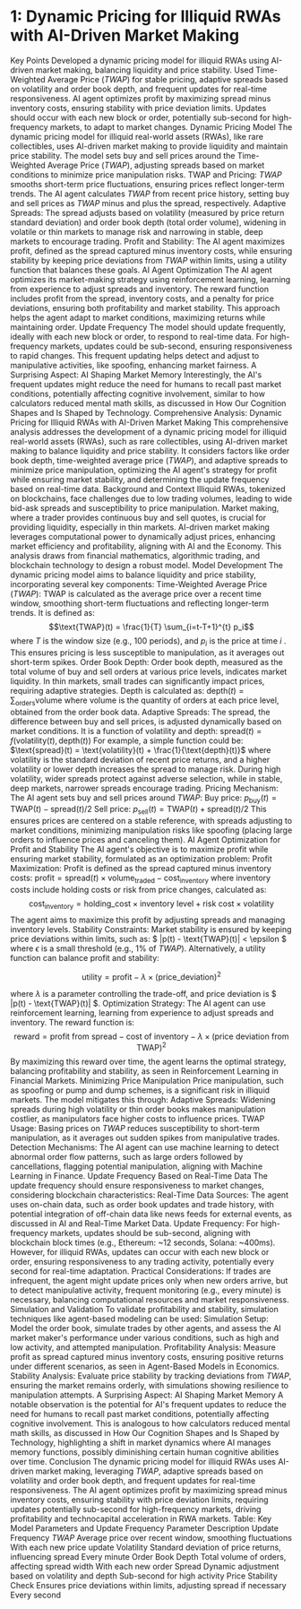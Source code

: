 # 1: Dynamic Pricing for Illiquid RWAs with AI-Driven Market Making

Key Points
Developed a dynamic pricing model for illiquid RWAs using AI-driven market making, balancing liquidity and price stability.
Used Time-Weighted Average Price ($TWAP$) for stable pricing, adaptive spreads based on volatility and order book depth, and frequent updates for real-time responsiveness.
AI agent optimizes profit by maximizing spread minus inventory costs, ensuring stability with price deviation limits.
Updates should occur with each new block or order, potentially sub-second for high-frequency markets, to adapt to market changes.
Dynamic Pricing Model
The dynamic pricing model for illiquid real-world assets (RWAs), like rare collectibles, uses AI-driven market making to provide liquidity and maintain price stability. The model sets buy and sell prices around the Time-Weighted Average Price ($TWAP$), adjusting spreads based on market conditions to minimize price manipulation risks.
TWAP and Pricing: $TWAP$ smooths short-term price fluctuations, ensuring prices reflect longer-term trends. The AI agent calculates $TWAP$ from recent price history, setting buy and sell prices as $TWAP$ minus and plus the spread, respectively.
Adaptive Spreads: The spread adjusts based on volatility (measured by price return standard deviation) and order book depth (total order volume), widening in volatile or thin markets to manage risk and narrowing in stable, deep markets to encourage trading.
Profit and Stability: The AI agent maximizes profit, defined as the spread captured minus inventory costs, while ensuring stability by keeping price deviations from $TWAP$ within limits, using a utility function that balances these goals.
AI Agent Optimization
The AI agent optimizes its market-making strategy using reinforcement learning, learning from experience to adjust spreads and inventory. The reward function includes profit from the spread, inventory costs, and a penalty for price deviations, ensuring both profitability and market stability. This approach helps the agent adapt to market conditions, maximizing returns while maintaining order.
Update Frequency
The model should update frequently, ideally with each new block or order, to respond to real-time data. For high-frequency markets, updates could be sub-second, ensuring responsiveness to rapid changes. This frequent updating helps detect and adjust to manipulative activities, like spoofing, enhancing market fairness.
A Surprising Aspect: AI Shaping Market Memory
Interestingly, the AI's frequent updates might reduce the need for humans to recall past market conditions, potentially affecting cognitive involvement, similar to how calculators reduced mental math skills, as discussed in How Our Cognition Shapes and Is Shaped by Technology.
Comprehensive Analysis: Dynamic Pricing for Illiquid RWAs with AI-Driven Market Making
This comprehensive analysis addresses the development of a dynamic pricing model for illiquid real-world assets (RWAs), such as rare collectibles, using AI-driven market making to balance liquidity and price stability. It considers factors like order book depth, time-weighted average price ($TWAP$), and adaptive spreads to minimize price manipulation, optimizing the AI agent's strategy for profit while ensuring market stability, and determining the update frequency based on real-time data.
Background and Context
Illiquid RWAs, tokenized on blockchains, face challenges due to low trading volumes, leading to wide bid-ask spreads and susceptibility to price manipulation. Market making, where a trader provides continuous buy and sell quotes, is crucial for providing liquidity, especially in thin markets. AI-driven market making leverages computational power to dynamically adjust prices, enhancing market efficiency and profitability, aligning with AI and the Economy. This analysis draws from financial mathematics, algorithmic trading, and blockchain technology to design a robust model.
Model Development
The dynamic pricing model aims to balance liquidity and price stability, incorporating several key components:
Time-Weighted Average Price ($TWAP$):
TWAP is calculated as the average price over a recent time window, smoothing short-term fluctuations and reflecting longer-term trends. It is defined as:
$$\text{TWAP}(t) = \frac{1}{T} \sum_{i=t-T+1}^{t} p_i$$
where
$T$
 is the window size (e.g., 100 periods), and
$p_i$
  is the price at time
$i$
. This ensures pricing is less susceptible to manipulation, as it averages out short-term spikes.
Order Book Depth:
Order book depth, measured as the total volume of buy and sell orders at various price levels, indicates market liquidity. In thin markets, small trades can significantly impact prices, requiring adaptive strategies. Depth is calculated as:
$\text{depth}(t) = \sum_{\text{orders}} \text{volume}$
where volume is the quantity of orders at each price level, obtained from the order book data.
Adaptive Spreads:
The spread, the difference between buy and sell prices, is adjusted dynamically based on market conditions. It is a function of volatility and depth:
$\text{spread}(t) = f(\text{volatility}(t), \text{depth}(t))$
For example, a simple function could be:
$\text{spread}(t) = \text{volatility}(t) + \frac{1}{\text{depth}(t)}$
where volatility is the standard deviation of recent price returns, and a higher volatility or lower depth increases the spread to manage risk. During high volatility, wider spreads protect against adverse selection, while in stable, deep markets, narrower spreads encourage trading.
Pricing Mechanism:
The AI agent sets buy and sell prices around $TWAP$:
Buy price:
$p_{\text{buy}}(t) = \text{TWAP}(t) - \text{spread}(t)/2$
Sell price:
$p_{\text{sell}}(t) = \text{TWAP}(t) + \text{spread}(t)/2$
This ensures prices are centered on a stable reference, with spreads adjusting to market conditions, minimizing manipulation risks like spoofing (placing large orders to influence prices and canceling them).
AI Agent Optimization for Profit and Stability
The AI agent's objective is to maximize profit while ensuring market stability, formulated as an optimization problem:
Profit Maximization: Profit is defined as the spread captured minus inventory costs:
$\text{profit} = \text{spread}(t) \times \text{volume}_{\text{traded}} - \text{cost}_{\text{inventory}}$
where inventory costs include holding costs or risk from price changes, calculated as:
$$
\text{cost}_{\text{inventory}} = \text{holding\_cost} \times \text{inventory level} + \text{risk cost} \times \text{volatility}
$$
The agent aims to maximize this profit by adjusting spreads and managing inventory levels.
Stability Constraints: Market stability is ensured by keeping price deviations within limits, such as:
$ |p(t) - \text{TWAP}(t)| < \epsilon $
where $\epsilon$ is a small threshold (e.g., 1% of $TWAP$). Alternatively, a utility function can balance profit and stability:

$$
\text{utility} = \text{profit} - \lambda \times (\text{price_deviation})^2
$$

where $\lambda$ is a parameter controlling the trade-off, and price deviation is $ |p(t) - \text{TWAP}(t)| $.
Optimization Strategy: The AI agent can use reinforcement learning, learning from experience to adjust spreads and inventory. The reward function is:
$$
\text{reward} = \text{profit from spread} - \text{cost of inventory} - \lambda \times (\text{price deviation from TWAP})^2
$$
By maximizing this reward over time, the agent learns the optimal strategy, balancing profitability and stability, as seen in Reinforcement Learning in Financial Markets.
Minimizing Price Manipulation
Price manipulation, such as spoofing or pump and dump schemes, is a significant risk in illiquid markets. The model mitigates this through:
Adaptive Spreads: Widening spreads during high volatility or thin order books makes manipulation costlier, as manipulators face higher costs to influence prices.
TWAP Usage: Basing prices on $TWAP$ reduces susceptibility to short-term manipulation, as it averages out sudden spikes from manipulative trades.
Detection Mechanisms: The AI agent can use machine learning to detect abnormal order flow patterns, such as large orders followed by cancellations, flagging potential manipulation, aligning with Machine Learning in Finance.
Update Frequency Based on Real-Time Data
The update frequency should ensure responsiveness to market changes, considering blockchain characteristics:
Real-Time Data Sources: The agent uses on-chain data, such as order book updates and trade history, with potential integration of off-chain data like news feeds for external events, as discussed in AI and Real-Time Market Data.
Update Frequency: For high-frequency markets, updates should be sub-second, aligning with blockchain block times (e.g., Ethereum: ~12 seconds, Solana: ~400ms). However, for illiquid RWAs, updates can occur with each new block or order, ensuring responsiveness to any trading activity, potentially every second for real-time adaptation.
Practical Considerations: If trades are infrequent, the agent might update prices only when new orders arrive, but to detect manipulative activity, frequent monitoring (e.g., every minute) is necessary, balancing computational resources and market responsiveness.
Simulation and Validation
To validate profitability and stability, simulation techniques like agent-based modeling can be used:
Simulation Setup: Model the order book, simulate trades by other agents, and assess the AI market maker's performance under various conditions, such as high and low activity, and attempted manipulation.
Profitability Analysis: Measure profit as spread captured minus inventory costs, ensuring positive returns under different scenarios, as seen in Agent-Based Models in Economics.
Stability Analysis: Evaluate price stability by tracking deviations from $TWAP$, ensuring the market remains orderly, with simulations showing resilience to manipulation attempts.
A Surprising Aspect: AI Shaping Market Memory
A notable observation is the potential for AI's frequent updates to reduce the need for humans to recall past market conditions, potentially affecting cognitive involvement. This is analogous to how calculators reduced mental math skills, as discussed in How Our Cognition Shapes and Is Shaped by Technology, highlighting a shift in market dynamics where AI manages memory functions, possibly diminishing certain human cognitive abilities over time.
Conclusion
The dynamic pricing model for illiquid RWAs uses AI-driven market making, leveraging $TWAP$, adaptive spreads based on volatility and order book depth, and frequent updates for real-time responsiveness. The AI agent optimizes profit by maximizing spread minus inventory costs, ensuring stability with price deviation limits, requiring updates potentially sub-second for high-frequency markets, driving profitability and technocapital acceleration in RWA markets.
Table: Key Model Parameters and Update Frequency
Parameter
Description
Update Frequency
$TWAP$
Average price over recent window, smoothing fluctuations
With each new price update
Volatility
Standard deviation of price returns, influencing spread
Every minute
Order Book Depth
Total volume of orders, affecting spread width
With each new order
Spread
Dynamic adjustment based on volatility and depth
Sub-second for high activity
Price Stability Check
Ensures price deviations within limits, adjusting spread if necessary
Every second